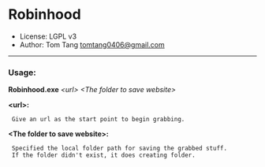 # Robinhood #

- License: LGPL v3
- Author: Tom Tang <tomtang0406@gmail.com>
---------------------------------------------
### Usage:
**Robinhood.exe** *&lt;url&gt; &lt;The folder to save website&gt;*

**&lt;url&gt;:**
 
     Give an url as the start point to begin grabbing.
     
**&lt;The folder to save website&gt;:**
 
     Specified the local folder path for saving the grabbed stuff.
     If the folder didn't exist, it does creating folder.
